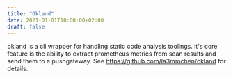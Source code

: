 ```yaml
---
title: "Okland"
date: 2021-01-01T10:00:00+02:00
draft: false
---
```

okland is a cli wrapper for handling static code analysis toolings. it's core feature is the ability to extract prometheus metrics from scan results and send them to a pushgateway. See <https://github.com/la3mmchen/okland> for details.
